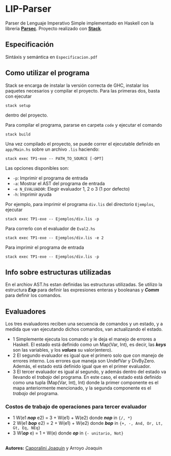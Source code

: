 # LIP-Parser
Parser de Lenguaje Imperativo Simple implementado en Haskell con la libreria [**Parsec**](https://hackage.haskell.org/package/parsec).
Proyecto realizado con [**Stack**](https://docs.haskellstack.org/).

## Especificación
Sintáxis y semántica en `Especificacion.pdf`

## Como utilizar el programa
Stack se encarga de instalar la versión correcta de GHC, instalar los paquetes necesarios y compilar el proyecto. Para las primeras dos, basta con ejecutar
```
stack setup
```
dentro del proyecto.

Para compilar el programa, pararse en carpeta `code` y ejecutar el comando  
```
stack build
```
Una vez compilado el proyecto, se puede correr el ejecutable definido en `app/Main.hs` sobre un archivo `.lis` haciendo:
```
stack exec TP1-exe -- PATH_TO_SOURCE [-OPT]
```
Las opciones disponibles son:
* `-p`: Imprimir el programa de entrada
* `-a`: Mostrar el AST del programa de entrada
* `-e N_EVALUADOR`: Elegir evaluador 1, 2 o 3 (1 por defecto)
* `-h`: Imprimir ayuda

Por ejemplo, para imprimir el programa `div.lis` del directorio `Ejemplos`, ejecutar
```
stack exec TP1-exe -- Ejemplos/div.lis -p
```
Para correrlo con el evaluador de `Eval2.hs`
```
stack exec TP1-exe -- Ejemplos/div.lis -e 2
```
Para imprimir el programa de entrada
```
stack exec TP1-exe -- Ejemplos/div.lis -p
```
## Info sobre estructuras utilizadas
En el archiov AST.hs estan definidas las estructuras utilizadas.
Se utilizo la estructura ___Exp___ para definir las expresiones enteras y booleanas y ___Comm___ para definir los comandos.

## Evaluadores
Los tres evaluadores reciben una secuencia de comandos y un estado, y a medida que van ejecutando dichos comandos, van actualizando el estado.

- 1 Simplemente ejecuta los comando y le deja el manejo de errores a Haskell. El estado está definido como un Map(Var, Int), es decir, las ___keys___ son las variables, y los ___values___ su valor(entero).
- 2 El segundo evaluador es igual que el primero solo que con manejo de errores interno. Los errores que maneja son UndefVar y DivByZero. Además, el estado está definido igual que en el primer evaluador.
- 3 El tercer evaluador es igual al segundo, y además dentro del estado va llevando el _trabajo_ del programa. En este caso, el estado está definido como una tupla (Map(Var, Int), Int) donde la primer componente es el mapa anteriormente mencionado, y la segunda componente es el _trabajo_ del programa.

### Costos de trabajo de operaciones para tercer evaluador
- 1 W(e1 ___nop___ e2) = 3 + W(e1) + W(e2) donde ___nop___ in `{/, *}`
- 2 W(e1 ___bop___ e2) = 2 + W(e1) + W(e2) donde ___bop___ in `{+, -, And, Or, Lt, Gt, Eq, NEq}`
- 3 W(___op___ e) = 1 + W(e)               donde ___op___ in `{- unitario, Not}`

##
__Autores:__ [Caporalini Joaquin](https://github.com/JoaquinCaporalini) y Arroyo Joaquin
